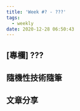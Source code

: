 ```yaml
---
title: 'Week #? - ???'
tags:
  - weekly
date: 2020-12-28 06:50:43
---
```




## [專欄] ???
## 隨機性技術隨筆
## 文章分享